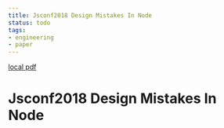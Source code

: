 ```yaml
---
title: Jsconf2018 Design Mistakes In Node
status: todo
tags:
- engineering
- paper
---
```


[local pdf](../../../pdfs/jsconf2018-design-mistakes-in-node.pdf)

# Jsconf2018 Design Mistakes In Node
